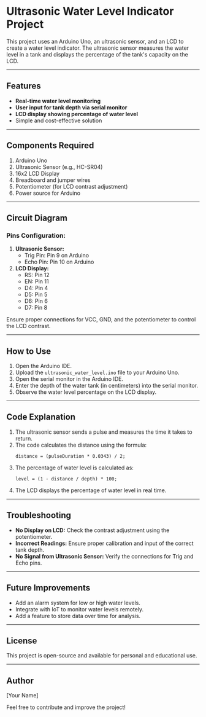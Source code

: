 # Ultrasonic Water Level Indicator Project

This project uses an Arduino Uno, an ultrasonic sensor, and an LCD to create a water level indicator. The ultrasonic sensor measures the water level in a tank and displays the percentage of the tank's capacity on the LCD.

---

## Features
- **Real-time water level monitoring**
- **User input for tank depth via serial monitor**
- **LCD display showing percentage of water level**
- Simple and cost-effective solution

---

## Components Required
1. Arduino Uno
2. Ultrasonic Sensor (e.g., HC-SR04)
3. 16x2 LCD Display
4. Breadboard and jumper wires
5. Potentiometer (for LCD contrast adjustment)
6. Power source for Arduino

---

## Circuit Diagram
### Pins Configuration:
1. **Ultrasonic Sensor:**
   - Trig Pin: Pin 9 on Arduino
   - Echo Pin: Pin 10 on Arduino
2. **LCD Display:**
   - RS: Pin 12
   - EN: Pin 11
   - D4: Pin 4
   - D5: Pin 5
   - D6: Pin 6
   - D7: Pin 8

Ensure proper connections for VCC, GND, and the potentiometer to control the LCD contrast.

---

## How to Use
1. Open the Arduino IDE.
2. Upload the `ultrasonic_water_level.ino` file to your Arduino Uno.
3. Open the serial monitor in the Arduino IDE.
4. Enter the depth of the water tank (in centimeters) into the serial monitor.
5. Observe the water level percentage on the LCD display.

---

## Code Explanation
1. The ultrasonic sensor sends a pulse and measures the time it takes to return.
2. The code calculates the distance using the formula:
   ```
   distance = (pulseDuration * 0.0343) / 2;
   ```
3. The percentage of water level is calculated as:
   ```
   level = (1 - distance / depth) * 100;
   ```
4. The LCD displays the percentage of water level in real time.

---

## Troubleshooting
- **No Display on LCD:** Check the contrast adjustment using the potentiometer.
- **Incorrect Readings:** Ensure proper calibration and input of the correct tank depth.
- **No Signal from Ultrasonic Sensor:** Verify the connections for Trig and Echo pins.

---

## Future Improvements
- Add an alarm system for low or high water levels.
- Integrate with IoT to monitor water levels remotely.
- Add a feature to store data over time for analysis.

---

## License
This project is open-source and available for personal and educational use.

---

## Author
[Your Name]

Feel free to contribute and improve the project!
